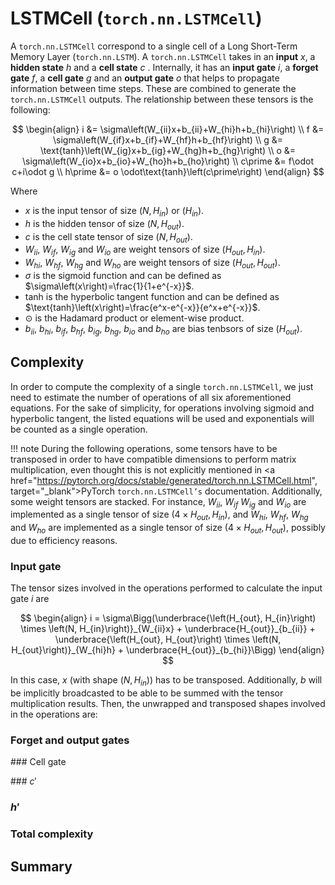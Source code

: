 # LSTMCell (`torch.nn.LSTMCell`)
A `torch.nn.LSTMCell` correspond to a single cell of a Long Short-Term Memory Layer (`torch.nn.LSTM`). A `torch.nn.LSTMCell` takes in an **input** $x$, a **hidden state** $h$ and a **cell state** $c$ . Internally, it has an **input gate** $i$, a **forget gate** $f$, a **cell gate** $g$ and an **output gate** $o$ that helps to propagate information between time steps. These are combined to generate the `torch.nn.LSTMCell` outputs. The relationship between these tensors is the following:

$$
\begin{align}
    i &= \sigma\left(W_{ii}x+b_{ii}+W_{hi}h+b_{hi}\right) \\
    f &= \sigma\left(W_{if}x+b_{if}+W_{hf}h+b_{hf}\right) \\
    g &= \text{tanh}\left(W_{ig}x+b_{ig}+W_{hg}h+b_{hg}\right) \\
    o &= \sigma\left(W_{io}x+b_{io}+W_{ho}h+b_{ho}\right) \\
    c\prime &= f\odot c+i\odot g \\
    h\prime &= o \odot\text{tanh}\left(c\prime\right)
\end{align}
$$

Where

* $x$ is the input tensor of size $\left(N, H_{in}\right)$ or $\left(H_{in}\right)$.
* $h$ is the hidden tensor of size $\left(N, H_{out}\right)$.
* $c$ is the cell state tensor of size $\left(N, H_{out}\right)$.
* $W_{ii}$, $W_{if}$, $W_{ig}$ and $W_{io}$ are weight tensors of size $\left(H_{out}, H_{in}\right)$. 
* $W_{hi}$, $W_{hf}$, $W_{hg}$ and $W_{ho}$ are weight tensors of size $\left(H_{out}, H_{out}\right)$.
* $\sigma$ is the sigmoid function and can be defined as $\sigma\left(x\right)=\frac{1}{1+e^{-x}}$.
* $\text{tanh}$ is the hyperbolic tangent function and can be defined as $\text{tanh}\left(x\right)=\frac{e^x-e^{-x}}{e^x+e^{-x}}$.
* $\odot$ is the Hadamard product or element-wise product.
* $b_{ii}$, $b_{hi}$, $b_{if}$, $b_{hf}$, $b_{ig}$, $b_{hg}$, $b_{io}$ and $b_{ho}$ are bias tenbsors of size $\left(H_{out}\right)$.

## Complexity
In order to compute the complexity of a single `torch.nn.LSTMCell`, we just need to estimate the number of operations of all six aforementioned equations. For the sake of simplicity, for operations involving sigmoid and hyperbolic tangent, the listed equations will be used and exponentials will be counted as a single operation.

!!! note
    During the following operations, some tensors have to be transposed in order to have compatible dimensions to perform matrix multiplication, even thought this is not explicitly mentioned in <a href="https://pytorch.org/docs/stable/generated/torch.nn.LSTMCell.html", target="_blank">PyTorch `torch.nn.LSTMCell’s` documentation</a>. Additionally, some weight tensors are stacked. For instance, $W_{ii}$, $W_{if}$ $W_{ig}$ and $W_{io}$ are implemented as a single tensor of size $\left(4\times H_{out},H_{in} \right)$, and $W_{hi}$, $W_{hf}$, $W_{hg}$ and $W_{ho}$ are implemented as a single tensor of size $\left(4\times H_{out},H_{out} \right)$, possibly due to efficiency reasons.

### Input gate
The tensor sizes involved in the operations performed to calculate the input gate $i$ are

$$
\begin{align}
i = \sigma\Bigg(\underbrace{\left(H_{out}, H_{in}\right) \times \left(N, H_{in}\right)}_{W_{ii}x} + \underbrace{H_{out}}_{b_{ii}} + \underbrace{\left(H_{out}, H_{out}\right) \times \left(N, H_{out}\right)}_{W_{hi}h} + \underbrace{H_{out}}_{b_{hi}}\Bigg)
\end{align}
$$

In this case, $x$ (with shape $\left(N, H_{in}\right)$) has to be transposed. Additionally, $b$ will be implicitly broadcasted to be able to be summed with the tensor multiplication results. Then, the unwrapped and transposed shapes involved in the operations are:

### Forget and output gates

### Cell gate

### $c\prime$

### $h\prime$

### Total complexity

## Summary